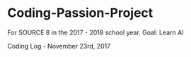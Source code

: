 # Coding-Passion-Project

For SOURCE 8 in the 2017 - 2018 school year.
Goal: Learn AI

Coding Log - November 23rd, 2017

